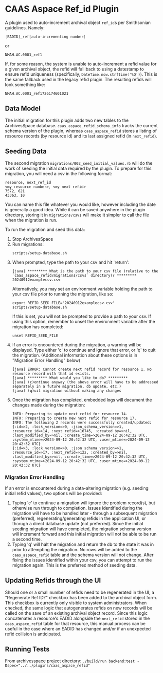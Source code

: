 # CAAS Aspace Ref_id Plugin

A plugin used to auto-increment archival object `ref_id`s per Smithsonian guidelines.  Namely:

```
[EADID]_ref[auto-incrementing number]
```
or
```
NMAH.AC.0001_ref1
```

If, for some reason, the system is unable to auto-increment a refid value for a given archival object, the refid will fall back to using a datestamp to ensure refid uniqueness (specifically, `DateTime.now.strftime('%Q')`).  This is the same fallback used in the legacy refid plugin.  The resulting refids will look something like:
```
NMAH.AC.0001_ref1726174601021
```

## Data Model

The initial migration for this plugin adds two new tables to the ArchivesSpace database.  `caas_aspace_refid_schema_info` tracks the current schema version of the plugin, whereas `caas_aspace_refid` stores a listing of resource records (by resource id) and its last assigned refid (in `next_refid`).

## Seeding Data

The second migration `migrations/002_seed_initial_values.rb` will do the work of seeding the initial data required by the plugin.  To prepare for this migration, you will need a csv in the following format:

```
resource, next_ref_id
<my resource number>, <my next refid>
7572, 621
43363, 10
```

You can name this file whatever you would like, however including the date is generally a good idea.  While it can be saved anywhere in the plugin directory, storing it in `migrations/csvs` will make it simpler to call the file when the migration is run.

To run the migration and seed this data:

1. Stop ArchivesSpace
2. Run migrations:
    ```
    scripts/setup-database.sh
    ```
3. When prompted, type the path to your csv and hit 'return':
    ```
    [java] ********* What is the path to your csv file (relative to the `caas_aspace_refid/migrations/csvs` directory)? *********
    20240912examplecsv.csv
    ```
    Alternatively, you may set an environment variable holding the path to your csv file prior to running the migration, like so:
    ```
    export REFID_SEED_FILE='20240912examplecsv.csv'
    scripts/setup-database.sh
    ```
    If this is set, you will not be prompted to provide a path to your csv.  If using this option, remember to unset the environment variable after the migration has completed:
    ```
    unset REFID_SEED_FILE
    ```
4. If an error is encountered during the migration, a warning will be displayed.  Type either 'c' to continue and ignore that error, or 'q' to quit the migration.  (Additional information about these options is in "Migration Error Handling" below)
    ```
    [java] ERROR: Cannot create next refid record for resource 1. No resource record with that id exists.
    [java] ********* What would you like to do? *********
    [java] (c)ontinue anyway (the above error will have to be addressed separately in a future migration, db update, etc.)
    [java] (q)uit migration without making any changes
    ```
5. Once the migration has completed, embedded logs will document the changes made during the migration:
    ```
    INFO: Preparing to update next refid for resource 14.
    INFO: Preparing to create new next refid for resource 17.
    INFO: The following 2 records were successfully created/updated:
    {:id=>2, :lock_version=>0, :json_schema_version=>1, :resource_id=>14, :next_refid=>16745, :created_by=>nil, :last_modified_by=>nil, :create_time=>2024-09-12 20:42:32 UTC, :system_mtime=>2024-09-12 20:42:32 UTC, :user_mtime=>2024-09-12 20:42:32 UTC}
    {:id=>3, :lock_version=>0, :json_schema_version=>1, :resource_id=>17, :next_refid=>122, :created_by=>nil, :last_modified_by=>nil, :create_time=>2024-09-12 20:42:32 UTC, :system_mtime=>2024-09-12 20:42:32 UTC, :user_mtime=>2024-09-12 20:42:32 UTC} 
    ```

### Migration Error Handling

If an error is encountered during a data-altering migration (e.g. seeding initial refid values), two options will be provided:

1. Typing 'c' to continue a migration will ignore the problem record(s), but otherwise run through to completion.  Issues identified during the migration will have to be handled later - through a subsequent migration (preferred), regenerating/generating refids in the application UI, or thorugh a direct database update (not preferred).  Since the initial seeding migration will have completed, the migration schema version will increment forward and this initial migration will not be able to be run a second time.
2. Typing 'q' will halt the migration and return the db to the state it was in prior to attempting the migration.  No rows will be added to the `caas_aspace_refid` table and the schema version will not change.  After fixing the issues identified within your csv, you can attempt to run the migration again.  This is the preferred method of seeding data.

## Updating Refids through the UI

Should one or a small number of refids need to be regenerated in the UI, a "Regenerate Ref ID?" checkbox has been added to the archival object form.  This checkbox is currently only visible to system administrators.  When checked, the same logic that autogenerates refids on new records will be called on the save of an existing archival object record.  Since this logic concatenates a resource's EADID alongside the `next_refid` stored in the `caas_aspace_refid` table for that resource, this manual process can be useful in the case where an EADID has changed and/or if an unexpected refid collision is anticipated.

## Running Tests

From archivesspace project directory:
`./build/run backend:test -Dspec="../../plugins/caas_aspace_refid"`
